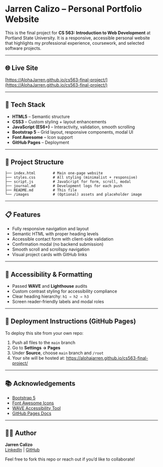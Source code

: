 # Jarren Calizo – Personal Portfolio Website

This is the final project for **CS 563: Introduction to Web Development** at Portland State University. It is a responsive, accessible personal website that highlights my professional experience, coursework, and selected software projects.

---

## 🌐 Live Site

[https://AlohaJarren.github.io/cs563-final-project/](https://AlohaJarren.github.io/cs563-final-project/)

---

## 🧰 Tech Stack

- **HTML5** – Semantic structure
- **CSS3** – Custom styling + layout enhancements
- **JavaScript (ES6+)** – Interactivity, validation, smooth scrolling
- **Bootstrap 5** – Grid layout, responsive components, modal UI
- **Font Awesome** – Icon support
- **GitHub Pages** – Deployment

---

## 📁 Project Structure

```
├── index.html        # Main one-page website
├── styles.css        # All styling (minimalist + responsive)
├── script.js         # JavaScript for form, scroll, modal
├── journal.md        # Development logs for each push
├── README.md         # This file
└── /images           # (Optional) assets and placeholder image
```

---

## 📋 Features

- Fully responsive navigation and layout
- Semantic HTML with proper heading levels
- Accessible contact form with client-side validation
- Confirmation modal (no backend submission)
- Smooth scroll and scrollspy navigation
- Visual project cards with GitHub links

---

## 🧪 Accessibility & Formatting

- Passed **WAVE** and **Lighthouse** audits
- Custom contrast styling for accessibility compliance
- Clear heading hierarchy: `h1 → h2 → h3`
- Screen reader-friendly labels and modal roles

---

## 🚀 Deployment Instructions (GitHub Pages)

To deploy this site from your own repo:

1. Push all files to the `main` branch
2. Go to **Settings → Pages**
3. Under **Source**, choose `main` branch and `/root`
4. Your site will be hosted at:
   https://alohajarren.github.io/cs563-final-project/

---

## 📚 Acknowledgements

- [Bootstrap 5](https://getbootstrap.com/)
- [Font Awesome Icons](https://fontawesome.com/)
- [WAVE Accessibility Tool](https://wave.webaim.org/)
- [GitHub Pages Docs](https://pages.github.com/)

---

## 🧑‍💻 Author

**Jarren Calizo**  
[LinkedIn](https://www.linkedin.com/in/jarrencalizo) | [GitHub](https://github.com/AlohaJarren)

Feel free to fork this repo or reach out if you’d like to collaborate!

